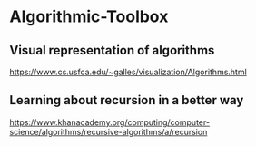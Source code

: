 # Algorithmic-Toolbox

## Visual representation of algorithms

https://www.cs.usfca.edu/~galles/visualization/Algorithms.html
## Learning about recursion in a better way

https://www.khanacademy.org/computing/computer-science/algorithms/recursive-algorithms/a/recursion
